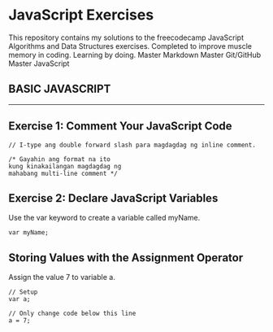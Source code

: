 # JavaScript Exercises

This repository contains my solutions to the freecodecamp JavaScript Algorithms and Data Structures exercises. 
Completed to improve muscle memory in coding. Learning by doing. 
Master Markdown
Master Git/GitHub
Master JavaScript

## BASIC JAVASCRIPT
---
## Exercise 1: Comment Your JavaScript Code

```
// I-type ang double forward slash para magdagdag ng inline comment.

/* Gayahin ang format na ito 
kung kinakailangan magdagdag ng
mahabang multi-line comment */
```
## Exercise 2: Declare JavaScript Variables
Use the var keyword to create a variable called myName.

```
var myName;
```

## Storing Values with the Assignment Operator
Assign the value 7 to variable a.

```
// Setup
var a;

// Only change code below this line
a = 7;
```



